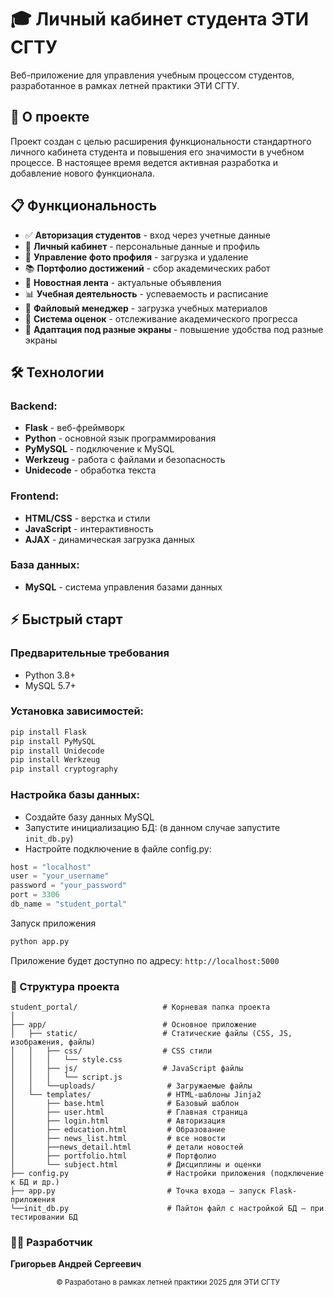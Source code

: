 # 🎓 Личный кабинет студента ЭТИ СГТУ

Веб-приложение для управления учебным процессом студентов, разработанное в рамках летней практики ЭТИ СГТУ.

## 🚀 О проекте

Проект создан с целью расширения функциональности стандартного личного кабинета студента и повышения его значимости в учебном процессе. В настоящее время ведется активная разработка и добавление нового функционала.

## 📋 Функциональность

- ✅ **Авторизация студентов** - вход через учетные данные
- 👤 **Личный кабинет** - персональные данные и профиль
- 📸 **Управление фото профиля** - загрузка и удаление
- 📚 **Портфолио достижений** - сбор академических работ
- 📰 **Новостная лента** - актуальные объявления
- 📊 **Учебная деятельность** - успеваемость и расписание
- 📎 **Файловый менеджер** - загрузка учебных материалов
- 🎯 **Система оценок** - отслеживание академического прогресса
- 📱 **Адаптация под разные экраны** - повышение удобства под разные экраны

## 🛠️ Технологии

### Backend:
- **Flask** - веб-фреймворк
- **Python** - основной язык программирования
- **PyMySQL** - подключение к MySQL
- **Werkzeug** - работа с файлами и безопасность
- **Unidecode** - обработка текста

### Frontend:
- **HTML/CSS** - верстка и стили
- **JavaScript** - интерактивность
- **AJAX** - динамическая загрузка данных

### База данных:
- **MySQL** - система управления базами данных

## ⚡ Быстрый старт

### Предварительные требования
- Python 3.8+
- MySQL 5.7+

### Установка зависимостей:
```python
pip install Flask
pip install PyMySQL
pip install Unidecode
pip install Werkzeug
pip install cryptography
```
### Настройка базы данных: 
- Создайте базу данных MySQL
- Запустите инициализацию БД: (в данном случае запустите `init_db.py`)
- Настройте подключение в файле config.py:

```python
host = "localhost"
user = "your_username"
password = "your_password"
port = 3306
db_name = "student_portal"
```
Запуск приложения
```python
python app.py
```
Приложение будет доступно по адресу: `http://localhost:5000`

### 📁 Структура проекта
```text
student_portal/                   # Корневая папка проекта
│
├── app/                          # Основное приложение
│   ├── static/                   # Статические файлы (CSS, JS, изображения, файлы)
│   │   ├── css/                  # CSS стили
│   │   │   └── style.css
│   │   ├── js/                   # JavaScript файлы
│   │   │   └── script.js
│   │   └──uploads/                # Загружаемые файлы
│   └── templates/                 # HTML-шаблоны Jinja2
│       ├── base.html              # Базовый шаблон
│       ├── user.html              # Главная страница
│       ├── login.html             # Авторизация
│       ├── education.html         # Образование
│       ├── news_list.html         # все новости
│       ├──news_detail.html        # детали новостей
│       ├── portfolio.html         # Портфолио
│       └── subject.html           # Дисциплины и оценки
├── config.py                      # Настройки приложения (подключение к БД и др.)
├── app.py                         # Точка входа — запуск Flask-приложения
└──init_db.py    	               # Пайтон файл с настройкой БД – при тестировании БД
```

### 👨‍💻 Разработчик
**Григорьев Андрей Сергеевич**
<p align="center"><sub>© Разработано в рамках летней практики 2025 для ЭТИ СГТУ</sub></p>
